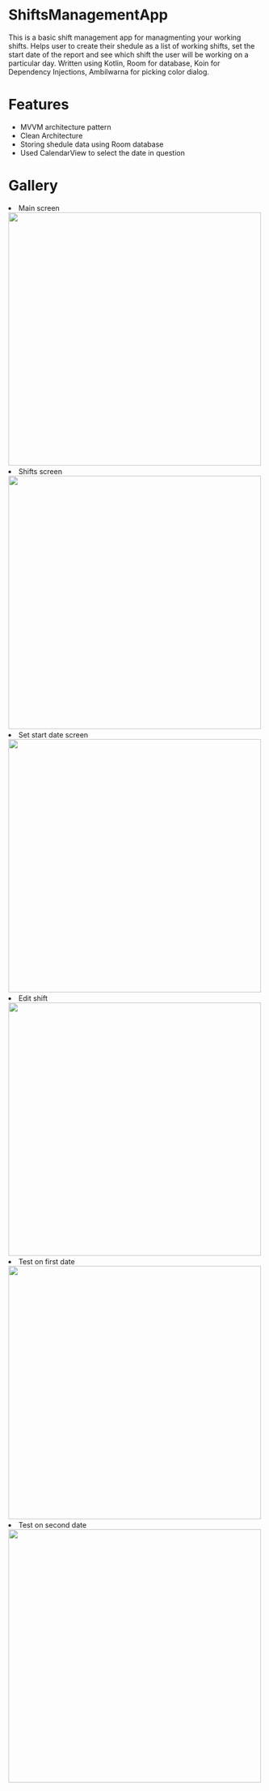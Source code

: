 # ShiftsManagementApp

This is a basic shift management app for managmenting your working shifts.
Helps user to create their shedule as a list of working shifts, set the start date of the report and see which shift the user will be working on a particular day.
Written using Kotlin, Room for database, Koin for Dependency Injections, Ambilwarna for picking color dialog.

# Features
- MVVM architecture pattern
- Clean Architecture
- Storing shedule data using Room database
- Used CalendarView to select the date in question

# Gallery

<li>
  Main screen
  <img src="screenshots/Screenshot_20230927_232907.png" width="500">
</li>
<li>
  Shifts screen
  <img src="screenshots/Screenshot_20230927_232943.png" width="500">
</li>
<li>
  Set start date screen
  <img src="screenshots/Screenshot_20230927_233005.png" width="500">
</li>
<li>
  Edit shift
  <img src="screenshots/Screenshot_20230927_233136.png" width="500">
</li>
<li>
  Test on first date
  <img src="screenshots/Screenshot_20230927_233208.png" width="500">
</li>
<li>
   Test on second date
  <img src="screenshots/Screenshot_20230927_233218.png" width="500">
</li>


  
